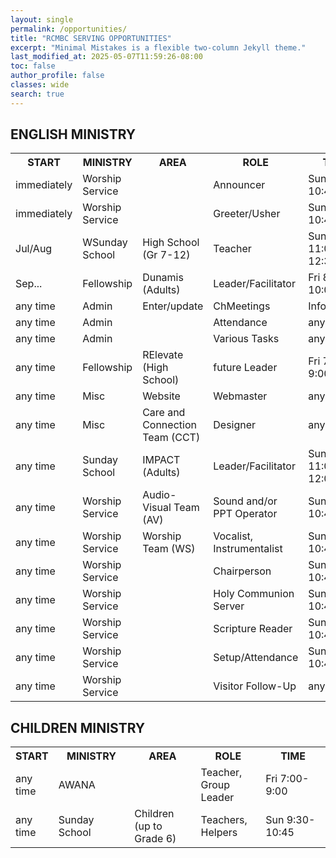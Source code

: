 ```yaml
---
layout: single
permalink: /opportunities/
title: "RCMBC SERVING OPPORTUNITIES"
excerpt: "Minimal Mistakes is a flexible two-column Jekyll theme."
last_modified_at: 2025-05-07T11:59:26-08:00
toc: false
author_profile: false
classes: wide
search: true
---
```



## ENGLISH MINISTRY

<table class="custom-table">
  <tr>
    <th style="width: 10%;">START</th>
    <th style="width: 25%;">MINISTRY</th>
    <th style="width: 22%;">AREA</th>
    <th style="width: 21%;">ROLE</th>
    <th style="width: 22%;">TIME</th>
  </tr>
  <tr class="tooltip-hover" data-tooltip="make announcements (either in-person; or prepare on Powerpoint and/or Video, even Drama!)">
    <td><span class="color-red">immediately</span></td>
    <td><span class="color-red">Worship Service</span></td>
    <td><span class="color-red"></span></td>
    <td><span class="color-red">Announcer</span></td>
    <td><span class="color-red">Sun 9:30-10:45</span></td>
  </tr>
  <tr class="tooltip-hover" data-tooltip="welcome people; interact a bit before/after service; deal with unexpected behaviours; give/collect Connection Card">
    <td><span class="color-red">immediately</span></td>
    <td><span class="color-red">Worship Service</span></td>
    <td><span class="color-red"></span></td>
    <td><span class="color-red">Greeter/Usher</span></td>
    <td><span class="color-red">Sun 9:30-10:45</span></td>
  </tr>

<tr class="tooltip-hover" data-tooltip="co-lead the group; coordinate people to lead studies, discussions, games and other activities">
    <td><span class="color-blue">Jul/Aug</span></td>
    <td><span class="color-blue">WSunday School</span></td>
    <td><span class="color-blue">High School (Gr 7-12)</span></td>
    <td><span class="color-blue">Teacher</span></td>
    <td><span class="color-blue">Sun 11:00-12:30</span></td>
  </tr>

  <tr class="tooltip-hover" data-tooltip="take turns in lesson teaching; lead students in small group discussion and prayer for one another">
    <td><span class="color-blue">Sep...</span></td>
    <td><span class="color-blue">Fellowship</span></td>
    <td><span class="color-blue">Dunamis (Adults)</span></td>
    <td><span class="color-blue">Leader/Facilitator</span></td>
    <td><span class="color-blue">Fri 8:00-10:00</span></td>
  </tr>
  <tr class="tooltip-hover" data-tooltip="any	keep info and database current">
    <td><span class="color-green">any time</span></td>
    <td><span class="color-green">Admin</span></td>
    <td><span class="color-green">Enter/update</span></td>
    <td><span class="color-green">ChMeetings</span></td>
    <td><span class="color-green">Information</span></td>
  </tr>
  <tr class="tooltip-hover" data-tooltip="oversee/remind others to track">
    <td><span class="color-black">any time</span></td>
    <td><span class="color-black">Admin</span></td>
    <td><span class="color-black"></span></td>
    <td><span class="color-black">Attendance</span></td>
    <td><span class="color-black">any</span></td>
  </tr>
  <tr class="tooltip-hover" data-tooltip="cleaning common spaces; set up/take down; proof-reading bulletins...">
    <td><span class="color-black">any time</span></td>
    <td><span class="color-black">Admin</span></td>
    <td><span class="color-black"></span></td>
    <td><span class="color-black">Various Tasks</span></td>
    <td><span class="color-black">any</span></td>
  </tr>
  <tr class="tooltip-hover" data-tooltip="OLDIE (Observe, Learn, Do; then Inspire and Encourage others)">
    <td><span class="color-green">any time</span></td>
    <td><span class="color-green">Fellowship</span></td>
    <td><span class="color-green">RElevate (High School)</span></td>
    <td><span class="color-green">future Leader</span></td>
    <td><span class="color-green">Fri 7:00-9:00</span></td>
  </tr>
  <tr class="tooltip-hover" data-tooltip="design and update (for information and communication)">
    <td><span class="color-green">any time</span></td>
    <td><span class="color-green">Misc</span></td>
    <td><span class="color-green">Website</span></td>
    <td><span class="color-green">Webmaster</span></td>
    <td><span class="color-green">any</span></td>
  </tr>
  <tr class="tooltip-hover" data-tooltip="creatively design physical spaces for best balance between beauty, function and safety">
    <td><span class="color-green">any time</span></td>
    <td><span class="color-green">Misc</span></td>
    <td><span class="color-green">Care and Connection Team (CCT)</span></td>
    <td><span class="color-green">Designer</span></td>
    <td><span class="color-green">any</span></td>
  </tr>
  <tr class="tooltip-hover" data-tooltip="OLDIE (Observe, Learn, Do; then Inspire and Encourage others)">
    <td><span class="color-green">any time</span></td>
    <td><span class="color-green">Sunday School</span></td>
    <td><span class="color-green">IMPACT (Adults)</span></td>
    <td><span class="color-green">Leader/Facilitator</span></td>
    <td><span class="color-green">Sun 11:00-12:00</span></td>
  </tr>
  <tr class="tooltip-hover" data-tooltip="run sound mixer and/or Powerpoint; cast via OBS software to Youtube">
    <td><span class="color-green">any time</span></td>
    <td><span class="color-green">Worship Service</span></td>
    <td><span class="color-green">Audio-Visual Team (AV)</span></td>
    <td><span class="color-green">Sound and/or PPT Operator</span></td>
    <td><span class="color-green">Sun 9:30-10:45</span></td>
  </tr>
  <tr class="tooltip-hover" data-tooltip="lead congregation in worshipping God through music">
    <td><span class="color-green">any time</span></td>
    <td><span class="color-green">Worship Service</span></td>
    <td><span class="color-green">Worship Team (WS)</span></td>
    <td><span class="color-green">Vocalist, Instrumentalist</span></td>
    <td><span class="color-green">Sun 9:30-10:45</span></td>
  </tr>
  <tr class="tooltip-hover" data-tooltip="MC (in the absence of other roles: welcome people, announcements, Scripture Reading)">
    <td><span class="color-black">any time</span></td>
    <td><span class="color-black">Worship Service</span></td>
    <td><span class="color-black"></span></td>
    <td><span class="color-black">Chairperson</span></td>
    <td><span class="color-black">Sun 9:30-10:45</span></td>
  </tr>
  <tr class="tooltip-hover" data-tooltip="prepare and/or pray for/serve Holy Communion (1st Sundays)">
    <td><span class="color-black">any time</span></td>
    <td><span class="color-black">Worship Service</span></td>
    <td><span class="color-black"></span></td>
    <td><span class="color-black">Holy Communion Server</span></td>
    <td><span class="color-black">Sun 9:30-10:45</span></td>
  </tr>
  <tr class="tooltip-hover" data-tooltip="read Scripture (in-person or via Zoom); spoken, visual (drama, etc.)">
    <td><span class="color-black">any time</span></td>
    <td><span class="color-black">Worship Service</span></td>
    <td><span class="color-black"></span></td>
    <td><span class="color-black">Scripture Reader</span></td>
    <td><span class="color-black">Sun 9:30-10:45</span></td>
  </tr>
  <tr class="tooltip-hover" data-tooltip="various tasks to get Sanctuary and Classrooms ready">
    <td><span class="color-black">any time</span></td>
    <td><span class="color-black">Worship Service</span></td>
    <td><span class="color-black"></span></td>
    <td><span class="color-black">Setup/Attendance</span></td>
    <td><span class="color-black">Sun 8:45-10:45</span></td>
  </tr>
  <tr class="tooltip-hover" data-tooltip="follow up with Visitors during week">
    <td><span class="color-black">any time</span></td>
    <td><span class="color-black">Worship Service</span></td>
    <td><span class="color-black"></span></td>
    <td><span class="color-black">Visitor Follow-Up</span></td>
    <td><span class="color-black">any</span></td>
  </tr>
</table>

## CHILDREN MINISTRY
<table class="custom-table">
  <tr>
    <th style="width: 10%;">START</th>
    <th style="width: 25%;">MINISTRY</th>
    <th style="width: 22%;">AREA</th>
    <th style="width: 21%;">ROLE</th>
    <th style="width: 22%;">TIME</th>
  </tr>
  <tr class="tooltip-hover" data-tooltip="take turns in lesson teaching and/or lead students in small group work and discussion and prayer for one another">
    <td><span class="color-black">any time</span></td>
    <td><span class="color-black">AWANA</span></td>
    <td><span class="color-black"></span></td>
    <td><span class="color-black">Teacher, Group Leader</span></td>
    <td><span class="color-black">Fri 7:00-9:00</span></td>
  </tr>
  <tr class="tooltip-hover" data-tooltip="take turns in lesson teaching and/or lead students in small group work and discussion and prayer for one another">
    <td><span class="color-green">any time</span></td>
    <td><span class="color-green">Sunday School</span></td>
    <td><span class="color-green">Children (up to Grade 6)</span></td>
    <td><span class="color-green">Teachers, Helpers</span></td>
    <td><span class="color-green">Sun 9:30-10:45</span></td>
  </tr>
</table>

